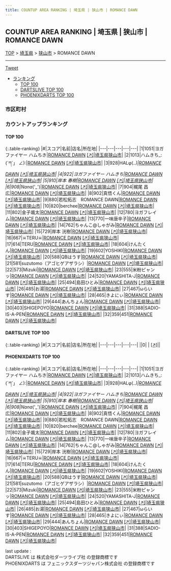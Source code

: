 ```yaml
---
title: COUNTUP AREA RANKING | 埼玉県 | 狭山市 | ROMANCE DAWN
---
```

## COUNTUP AREA RANKING | 埼玉県 | 狭山市 | ROMANCE DAWN

[TOP](/darts/rank/) > [埼玉県](/darts/rank/埼玉県/) > [狭山市](/darts/rank/埼玉県/狭山市/) > ROMANCE DAWN

___

<a href="https://twitter.com/share?ref_src=twsrc%5Etfw" data-text="COUNTUP AREA RANKING | 埼玉県狭山市ROMANCE DAWN" class="twitter-share-button" data-hashtags="DARTSLIVE,PHOENIXDARTS,darts,ダーツ" data-show-count="false">Tweet</a>

* [ランキング](#カウントアップランキング)
    * [TOP 100](#top-100)
    * [DARTSLIVE TOP 100](#dartslive-top-100)
    * [PHOENIXDARTS TOP 100](#phoenixdarts-top-100)

### 市区町村

<ul>

</ul>

### カウントアップランキング

#### TOP 100



{:.table-ranking}
|#|スコア|名前|店名|所在地|
|---|---|---|---|---|
|1|1051|<span class="rank-name-pd">ヨガファイヤー ハムちき</span>|<a href="/darts/rank/shops/80956.html">ROMANCE DAWN</a> <a href="https://vs.phoenixdarts.com/jp/shop/shopDetailInfo/s_80956?s_seq=80956">[↗]</a>|<a href="/darts/rank/埼玉県/狭山市">埼玉県狭山市</a>|
|2|1013|<span class="rank-name-pd">ハムきち_:(´ཀ`」 ∠):</span>|<a href="/darts/rank/shops/80956.html">ROMANCE DAWN</a> <a href="https://vs.phoenixdarts.com/jp/shop/shopDetailInfo/s_80956?s_seq=80956">[↗]</a>|<a href="/darts/rank/埼玉県/狭山市">埼玉県狭山市</a>|
|3|928|<span class="rank-name-pd">HALφ(._.)</span>|<a href="/darts/rank/shops/80956.html">ROMANCE DAWN</a> <a href="https://vs.phoenixdarts.com/jp/shop/shopDetailInfo/s_80956?s_seq=80956">[↗]</a>|<a href="/darts/rank/埼玉県/狭山市">埼玉県狭山市</a>|
|4|922|<span class="rank-name-pd">ヨガファイヤー ハムきち</span>|<a href="/darts/rank/shops/80956.html">ROMANCE DAWN</a> <a href="https://vs.phoenixdarts.com/jp/shop/shopDetailInfo/s_80956?s_seq=80956">[↗]</a>|<a href="/darts/rank/埼玉県/狭山市">埼玉県狭山市</a>|
|5|910|<span class="rank-name-pd"><span class="pro-icon-pd"></span>岸本 春樹</span>|<a href="/darts/rank/shops/80956.html">ROMANCE DAWN</a> <a href="https://vs.phoenixdarts.com/jp/shop/shopDetailInfo/s_80956?s_seq=80956">[↗]</a>|<a href="/darts/rank/埼玉県/狭山市">埼玉県狭山市</a>|
|6|908|<span class="rank-name-pd">Nana_(&#x27;_&#x27;)</span>|<a href="/darts/rank/shops/80956.html">ROMANCE DAWN</a> <a href="https://vs.phoenixdarts.com/jp/shop/shopDetailInfo/s_80956?s_seq=80956">[↗]</a>|<a href="/darts/rank/埼玉県/狭山市">埼玉県狭山市</a>|
|7|904|<span class="rank-name-pd"><span class="pro-icon-pd"></span>梶尾 昌広</span>|<a href="/darts/rank/shops/80956.html">ROMANCE DAWN</a> <a href="https://vs.phoenixdarts.com/jp/shop/shopDetailInfo/s_80956?s_seq=80956">[↗]</a>|<a href="/darts/rank/埼玉県/狭山市">埼玉県狭山市</a>|
|8|902|<span class="rank-name-pd">真悟くん</span>|<a href="/darts/rank/shops/80956.html">ROMANCE DAWN</a> <a href="https://vs.phoenixdarts.com/jp/shop/shopDetailInfo/s_80956?s_seq=80956">[↗]</a>|<a href="/darts/rank/埼玉県/狭山市">埼玉県狭山市</a>|
|9|880|<span class="rank-name-pd">若松拓志　ROMANCE DAWN</span>|<a href="/darts/rank/shops/80956.html">ROMANCE DAWN</a> <a href="https://vs.phoenixdarts.com/jp/shop/shopDetailInfo/s_80956?s_seq=80956">[↗]</a>|<a href="/darts/rank/埼玉県/狭山市">埼玉県狭山市</a>|
|10|820|<span class="rank-name-pd">berchee</span>|<a href="/darts/rank/shops/80956.html">ROMANCE DAWN</a> <a href="https://vs.phoenixdarts.com/jp/shop/shopDetailInfo/s_80956?s_seq=80956">[↗]</a>|<a href="/darts/rank/埼玉県/狭山市">埼玉県狭山市</a>|
|11|802|<span class="rank-name-pd">金子颯太</span>|<a href="/darts/rank/shops/80956.html">ROMANCE DAWN</a> <a href="https://vs.phoenixdarts.com/jp/shop/shopDetailInfo/s_80956?s_seq=80956">[↗]</a>|<a href="/darts/rank/埼玉県/狭山市">埼玉県狭山市</a>|
|12|780|<span class="rank-name-pd">ヨガフレイム</span>|<a href="/darts/rank/shops/80956.html">ROMANCE DAWN</a> <a href="https://vs.phoenixdarts.com/jp/shop/shopDetailInfo/s_80956?s_seq=80956">[↗]</a>|<a href="/darts/rank/埼玉県/狭山市">埼玉県狭山市</a>|
|13|770|<span class="rank-name-pd">一味唐辛子</span>|<a href="/darts/rank/shops/80956.html">ROMANCE DAWN</a> <a href="https://vs.phoenixdarts.com/jp/shop/shopDetailInfo/s_80956?s_seq=80956">[↗]</a>|<a href="/darts/rank/埼玉県/狭山市">埼玉県狭山市</a>|
|14|762|<span class="rank-name-pd">ちゃんこ@しゃがみ</span>|<a href="/darts/rank/shops/80956.html">ROMANCE DAWN</a> <a href="https://vs.phoenixdarts.com/jp/shop/shopDetailInfo/s_80956?s_seq=80956">[↗]</a>|<a href="/darts/rank/埼玉県/狭山市">埼玉県狭山市</a>|
|15|729|<span class="rank-name-pd">岸本 洸樹</span>|<a href="/darts/rank/shops/80956.html">ROMANCE DAWN</a> <a href="https://vs.phoenixdarts.com/jp/shop/shopDetailInfo/s_80956?s_seq=80956">[↗]</a>|<a href="/darts/rank/埼玉県/狭山市">埼玉県狭山市</a>|
|16|667|<span class="rank-name-pd">☠TERU☠</span>|<a href="/darts/rank/shops/80956.html">ROMANCE DAWN</a> <a href="https://vs.phoenixdarts.com/jp/shop/shopDetailInfo/s_80956?s_seq=80956">[↗]</a>|<a href="/darts/rank/埼玉県/狭山市">埼玉県狭山市</a>|
|17|614|<span class="rank-name-pd">TERU</span>|<a href="/darts/rank/shops/80956.html">ROMANCE DAWN</a> <a href="https://vs.phoenixdarts.com/jp/shop/shopDetailInfo/s_80956?s_seq=80956">[↗]</a>|<a href="/darts/rank/埼玉県/狭山市">埼玉県狭山市</a>|
|18|604|<span class="rank-name-pd">けんたくん</span>|<a href="/darts/rank/shops/80956.html">ROMANCE DAWN</a> <a href="https://vs.phoenixdarts.com/jp/shop/shopDetailInfo/s_80956?s_seq=80956">[↗]</a>|<a href="/darts/rank/埼玉県/狭山市">埼玉県狭山市</a>|
|19|602|<span class="rank-name-pd">YOSHIKI</span>|<a href="/darts/rank/shops/80956.html">ROMANCE DAWN</a> <a href="https://vs.phoenixdarts.com/jp/shop/shopDetailInfo/s_80956?s_seq=80956">[↗]</a>|<a href="/darts/rank/埼玉県/狭山市">埼玉県狭山市</a>|
|20|588|<span class="rank-name-pd">QBはうす</span>|<a href="/darts/rank/shops/80956.html">ROMANCE DAWN</a> <a href="https://vs.phoenixdarts.com/jp/shop/shopDetailInfo/s_80956?s_seq=80956">[↗]</a>|<a href="/darts/rank/埼玉県/狭山市">埼玉県狭山市</a>|
|21|581|<span class="rank-name-pd">suzutomo（アゴヒゲアザラシ）</span>|<a href="/darts/rank/shops/80956.html">ROMANCE DAWN</a> <a href="https://vs.phoenixdarts.com/jp/shop/shopDetailInfo/s_80956?s_seq=80956">[↗]</a>|<a href="/darts/rank/埼玉県/狭山市">埼玉県狭山市</a>|
|22|573|<span class="rank-name-pd">Mizuki</span>|<a href="/darts/rank/shops/80956.html">ROMANCE DAWN</a> <a href="https://vs.phoenixdarts.com/jp/shop/shopDetailInfo/s_80956?s_seq=80956">[↗]</a>|<a href="/darts/rank/埼玉県/狭山市">埼玉県狭山市</a>|
|23|555|<span class="rank-name-pd">米粉ピャンッ</span>|<a href="/darts/rank/shops/80956.html">ROMANCE DAWN</a> <a href="https://vs.phoenixdarts.com/jp/shop/shopDetailInfo/s_80956?s_seq=80956">[↗]</a>|<a href="/darts/rank/埼玉県/狭山市">埼玉県狭山市</a>|
|24|520|<span class="rank-name-pd">YAMASHITA-J</span>|<a href="/darts/rank/shops/80956.html">ROMANCE DAWN</a> <a href="https://vs.phoenixdarts.com/jp/shop/shopDetailInfo/s_80956?s_seq=80956">[↗]</a>|<a href="/darts/rank/埼玉県/狭山市">埼玉県狭山市</a>|
|25|494|<span class="rank-name-pd">島田ひとみ</span>|<a href="/darts/rank/shops/80956.html">ROMANCE DAWN</a> <a href="https://vs.phoenixdarts.com/jp/shop/shopDetailInfo/s_80956?s_seq=80956">[↗]</a>|<a href="/darts/rank/埼玉県/狭山市">埼玉県狭山市</a>|
|26|485|<span class="rank-name-pd">お湯</span>|<a href="/darts/rank/shops/80956.html">ROMANCE DAWN</a> <a href="https://vs.phoenixdarts.com/jp/shop/shopDetailInfo/s_80956?s_seq=80956">[↗]</a>|<a href="/darts/rank/埼玉県/狭山市">埼玉県狭山市</a>|
|27|467|<span class="rank-name-pd">ωらいす</span>|<a href="/darts/rank/shops/80956.html">ROMANCE DAWN</a> <a href="https://vs.phoenixdarts.com/jp/shop/shopDetailInfo/s_80956?s_seq=80956">[↗]</a>|<a href="/darts/rank/埼玉県/狭山市">埼玉県狭山市</a>|
|28|465|<span class="rank-name-pd">きよにぃ</span>|<a href="/darts/rank/shops/80956.html">ROMANCE DAWN</a> <a href="https://vs.phoenixdarts.com/jp/shop/shopDetailInfo/s_80956?s_seq=80956">[↗]</a>|<a href="/darts/rank/埼玉県/狭山市">埼玉県狭山市</a>|
|29|444|<span class="rank-name-pd">あんちょん</span>|<a href="/darts/rank/shops/80956.html">ROMANCE DAWN</a> <a href="https://vs.phoenixdarts.com/jp/shop/shopDetailInfo/s_80956?s_seq=80956">[↗]</a>|<a href="/darts/rank/埼玉県/狭山市">埼玉県狭山市</a>|
|30|403|<span class="rank-name-pd">SHIGEPOYO</span>|<a href="/darts/rank/shops/80956.html">ROMANCE DAWN</a> <a href="https://vs.phoenixdarts.com/jp/shop/shopDetailInfo/s_80956?s_seq=80956">[↗]</a>|<a href="/darts/rank/埼玉県/狭山市">埼玉県狭山市</a>|
|31|388|<span class="rank-name-pd">SADIO-IS-A-PEN</span>|<a href="/darts/rank/shops/80956.html">ROMANCE DAWN</a> <a href="https://vs.phoenixdarts.com/jp/shop/shopDetailInfo/s_80956?s_seq=80956">[↗]</a>|<a href="/darts/rank/埼玉県/狭山市">埼玉県狭山市</a>|
|32|359|<span class="rank-name-pd">451</span>|<a href="/darts/rank/shops/80956.html">ROMANCE DAWN</a> <a href="https://vs.phoenixdarts.com/jp/shop/shopDetailInfo/s_80956?s_seq=80956">[↗]</a>|<a href="/darts/rank/埼玉県/狭山市">埼玉県狭山市</a>|


#### DARTSLIVE TOP 100



{:.table-ranking}
|#|スコア|名前|店名|所在地|
|---|---|---|---|---|
||0|<span class="rank-name-dl"> </span>|<a href="/darts/rank/shops/.html"></a> <a href="">[↗]</a>|<a href="/darts/rank//"></a>|


#### PHOENIXDARTS TOP 100



{:.table-ranking}
|#|スコア|名前|店名|所在地|
|---|---|---|---|---|
|1|1051|<span class="rank-name-pd">ヨガファイヤー ハムちき</span>|<a href="/darts/rank/shops/80956.html">ROMANCE DAWN</a> <a href="https://vs.phoenixdarts.com/jp/shop/shopDetailInfo/s_80956?s_seq=80956">[↗]</a>|<a href="/darts/rank/埼玉県/狭山市">埼玉県狭山市</a>|
|2|1013|<span class="rank-name-pd">ハムきち_:(´ཀ`」 ∠):</span>|<a href="/darts/rank/shops/80956.html">ROMANCE DAWN</a> <a href="https://vs.phoenixdarts.com/jp/shop/shopDetailInfo/s_80956?s_seq=80956">[↗]</a>|<a href="/darts/rank/埼玉県/狭山市">埼玉県狭山市</a>|
|3|928|<span class="rank-name-pd">HALφ(._.)</span>|<a href="/darts/rank/shops/80956.html">ROMANCE DAWN</a> <a href="https://vs.phoenixdarts.com/jp/shop/shopDetailInfo/s_80956?s_seq=80956">[↗]</a>|<a href="/darts/rank/埼玉県/狭山市">埼玉県狭山市</a>|
|4|922|<span class="rank-name-pd">ヨガファイヤー ハムきち</span>|<a href="/darts/rank/shops/80956.html">ROMANCE DAWN</a> <a href="https://vs.phoenixdarts.com/jp/shop/shopDetailInfo/s_80956?s_seq=80956">[↗]</a>|<a href="/darts/rank/埼玉県/狭山市">埼玉県狭山市</a>|
|5|910|<span class="rank-name-pd"><span class="pro-icon-pd"></span>岸本 春樹</span>|<a href="/darts/rank/shops/80956.html">ROMANCE DAWN</a> <a href="https://vs.phoenixdarts.com/jp/shop/shopDetailInfo/s_80956?s_seq=80956">[↗]</a>|<a href="/darts/rank/埼玉県/狭山市">埼玉県狭山市</a>|
|6|908|<span class="rank-name-pd">Nana_(&#x27;_&#x27;)</span>|<a href="/darts/rank/shops/80956.html">ROMANCE DAWN</a> <a href="https://vs.phoenixdarts.com/jp/shop/shopDetailInfo/s_80956?s_seq=80956">[↗]</a>|<a href="/darts/rank/埼玉県/狭山市">埼玉県狭山市</a>|
|7|904|<span class="rank-name-pd"><span class="pro-icon-pd"></span>梶尾 昌広</span>|<a href="/darts/rank/shops/80956.html">ROMANCE DAWN</a> <a href="https://vs.phoenixdarts.com/jp/shop/shopDetailInfo/s_80956?s_seq=80956">[↗]</a>|<a href="/darts/rank/埼玉県/狭山市">埼玉県狭山市</a>|
|8|902|<span class="rank-name-pd">真悟くん</span>|<a href="/darts/rank/shops/80956.html">ROMANCE DAWN</a> <a href="https://vs.phoenixdarts.com/jp/shop/shopDetailInfo/s_80956?s_seq=80956">[↗]</a>|<a href="/darts/rank/埼玉県/狭山市">埼玉県狭山市</a>|
|9|880|<span class="rank-name-pd">若松拓志　ROMANCE DAWN</span>|<a href="/darts/rank/shops/80956.html">ROMANCE DAWN</a> <a href="https://vs.phoenixdarts.com/jp/shop/shopDetailInfo/s_80956?s_seq=80956">[↗]</a>|<a href="/darts/rank/埼玉県/狭山市">埼玉県狭山市</a>|
|10|820|<span class="rank-name-pd">berchee</span>|<a href="/darts/rank/shops/80956.html">ROMANCE DAWN</a> <a href="https://vs.phoenixdarts.com/jp/shop/shopDetailInfo/s_80956?s_seq=80956">[↗]</a>|<a href="/darts/rank/埼玉県/狭山市">埼玉県狭山市</a>|
|11|802|<span class="rank-name-pd">金子颯太</span>|<a href="/darts/rank/shops/80956.html">ROMANCE DAWN</a> <a href="https://vs.phoenixdarts.com/jp/shop/shopDetailInfo/s_80956?s_seq=80956">[↗]</a>|<a href="/darts/rank/埼玉県/狭山市">埼玉県狭山市</a>|
|12|780|<span class="rank-name-pd">ヨガフレイム</span>|<a href="/darts/rank/shops/80956.html">ROMANCE DAWN</a> <a href="https://vs.phoenixdarts.com/jp/shop/shopDetailInfo/s_80956?s_seq=80956">[↗]</a>|<a href="/darts/rank/埼玉県/狭山市">埼玉県狭山市</a>|
|13|770|<span class="rank-name-pd">一味唐辛子</span>|<a href="/darts/rank/shops/80956.html">ROMANCE DAWN</a> <a href="https://vs.phoenixdarts.com/jp/shop/shopDetailInfo/s_80956?s_seq=80956">[↗]</a>|<a href="/darts/rank/埼玉県/狭山市">埼玉県狭山市</a>|
|14|762|<span class="rank-name-pd">ちゃんこ@しゃがみ</span>|<a href="/darts/rank/shops/80956.html">ROMANCE DAWN</a> <a href="https://vs.phoenixdarts.com/jp/shop/shopDetailInfo/s_80956?s_seq=80956">[↗]</a>|<a href="/darts/rank/埼玉県/狭山市">埼玉県狭山市</a>|
|15|729|<span class="rank-name-pd">岸本 洸樹</span>|<a href="/darts/rank/shops/80956.html">ROMANCE DAWN</a> <a href="https://vs.phoenixdarts.com/jp/shop/shopDetailInfo/s_80956?s_seq=80956">[↗]</a>|<a href="/darts/rank/埼玉県/狭山市">埼玉県狭山市</a>|
|16|667|<span class="rank-name-pd">☠TERU☠</span>|<a href="/darts/rank/shops/80956.html">ROMANCE DAWN</a> <a href="https://vs.phoenixdarts.com/jp/shop/shopDetailInfo/s_80956?s_seq=80956">[↗]</a>|<a href="/darts/rank/埼玉県/狭山市">埼玉県狭山市</a>|
|17|614|<span class="rank-name-pd">TERU</span>|<a href="/darts/rank/shops/80956.html">ROMANCE DAWN</a> <a href="https://vs.phoenixdarts.com/jp/shop/shopDetailInfo/s_80956?s_seq=80956">[↗]</a>|<a href="/darts/rank/埼玉県/狭山市">埼玉県狭山市</a>|
|18|604|<span class="rank-name-pd">けんたくん</span>|<a href="/darts/rank/shops/80956.html">ROMANCE DAWN</a> <a href="https://vs.phoenixdarts.com/jp/shop/shopDetailInfo/s_80956?s_seq=80956">[↗]</a>|<a href="/darts/rank/埼玉県/狭山市">埼玉県狭山市</a>|
|19|602|<span class="rank-name-pd">YOSHIKI</span>|<a href="/darts/rank/shops/80956.html">ROMANCE DAWN</a> <a href="https://vs.phoenixdarts.com/jp/shop/shopDetailInfo/s_80956?s_seq=80956">[↗]</a>|<a href="/darts/rank/埼玉県/狭山市">埼玉県狭山市</a>|
|20|588|<span class="rank-name-pd">QBはうす</span>|<a href="/darts/rank/shops/80956.html">ROMANCE DAWN</a> <a href="https://vs.phoenixdarts.com/jp/shop/shopDetailInfo/s_80956?s_seq=80956">[↗]</a>|<a href="/darts/rank/埼玉県/狭山市">埼玉県狭山市</a>|
|21|581|<span class="rank-name-pd">suzutomo（アゴヒゲアザラシ）</span>|<a href="/darts/rank/shops/80956.html">ROMANCE DAWN</a> <a href="https://vs.phoenixdarts.com/jp/shop/shopDetailInfo/s_80956?s_seq=80956">[↗]</a>|<a href="/darts/rank/埼玉県/狭山市">埼玉県狭山市</a>|
|22|573|<span class="rank-name-pd">Mizuki</span>|<a href="/darts/rank/shops/80956.html">ROMANCE DAWN</a> <a href="https://vs.phoenixdarts.com/jp/shop/shopDetailInfo/s_80956?s_seq=80956">[↗]</a>|<a href="/darts/rank/埼玉県/狭山市">埼玉県狭山市</a>|
|23|555|<span class="rank-name-pd">米粉ピャンッ</span>|<a href="/darts/rank/shops/80956.html">ROMANCE DAWN</a> <a href="https://vs.phoenixdarts.com/jp/shop/shopDetailInfo/s_80956?s_seq=80956">[↗]</a>|<a href="/darts/rank/埼玉県/狭山市">埼玉県狭山市</a>|
|24|520|<span class="rank-name-pd">YAMASHITA-J</span>|<a href="/darts/rank/shops/80956.html">ROMANCE DAWN</a> <a href="https://vs.phoenixdarts.com/jp/shop/shopDetailInfo/s_80956?s_seq=80956">[↗]</a>|<a href="/darts/rank/埼玉県/狭山市">埼玉県狭山市</a>|
|25|494|<span class="rank-name-pd">島田ひとみ</span>|<a href="/darts/rank/shops/80956.html">ROMANCE DAWN</a> <a href="https://vs.phoenixdarts.com/jp/shop/shopDetailInfo/s_80956?s_seq=80956">[↗]</a>|<a href="/darts/rank/埼玉県/狭山市">埼玉県狭山市</a>|
|26|485|<span class="rank-name-pd">お湯</span>|<a href="/darts/rank/shops/80956.html">ROMANCE DAWN</a> <a href="https://vs.phoenixdarts.com/jp/shop/shopDetailInfo/s_80956?s_seq=80956">[↗]</a>|<a href="/darts/rank/埼玉県/狭山市">埼玉県狭山市</a>|
|27|467|<span class="rank-name-pd">ωらいす</span>|<a href="/darts/rank/shops/80956.html">ROMANCE DAWN</a> <a href="https://vs.phoenixdarts.com/jp/shop/shopDetailInfo/s_80956?s_seq=80956">[↗]</a>|<a href="/darts/rank/埼玉県/狭山市">埼玉県狭山市</a>|
|28|465|<span class="rank-name-pd">きよにぃ</span>|<a href="/darts/rank/shops/80956.html">ROMANCE DAWN</a> <a href="https://vs.phoenixdarts.com/jp/shop/shopDetailInfo/s_80956?s_seq=80956">[↗]</a>|<a href="/darts/rank/埼玉県/狭山市">埼玉県狭山市</a>|
|29|444|<span class="rank-name-pd">あんちょん</span>|<a href="/darts/rank/shops/80956.html">ROMANCE DAWN</a> <a href="https://vs.phoenixdarts.com/jp/shop/shopDetailInfo/s_80956?s_seq=80956">[↗]</a>|<a href="/darts/rank/埼玉県/狭山市">埼玉県狭山市</a>|
|30|403|<span class="rank-name-pd">SHIGEPOYO</span>|<a href="/darts/rank/shops/80956.html">ROMANCE DAWN</a> <a href="https://vs.phoenixdarts.com/jp/shop/shopDetailInfo/s_80956?s_seq=80956">[↗]</a>|<a href="/darts/rank/埼玉県/狭山市">埼玉県狭山市</a>|
|31|388|<span class="rank-name-pd">SADIO-IS-A-PEN</span>|<a href="/darts/rank/shops/80956.html">ROMANCE DAWN</a> <a href="https://vs.phoenixdarts.com/jp/shop/shopDetailInfo/s_80956?s_seq=80956">[↗]</a>|<a href="/darts/rank/埼玉県/狭山市">埼玉県狭山市</a>|
|32|359|<span class="rank-name-pd">451</span>|<a href="/darts/rank/shops/80956.html">ROMANCE DAWN</a> <a href="https://vs.phoenixdarts.com/jp/shop/shopDetailInfo/s_80956?s_seq=80956">[↗]</a>|<a href="/darts/rank/埼玉県/狭山市">埼玉県狭山市</a>|


<div class="footer border-top border-gray-light mt-5 pt-3 text-right text-gray">
    last update : <span style="font-weight: italic" id="foot_last_modified"></span><br />
    DARTSLIVE は 株式会社ダーツライブ社 の登録商標です<br />
    PHOENIXDARTS は フェニックスダーツジャパン株式会社 の登録商標です<br />
</div>

<script src="https://cdnjs.cloudflare.com/ajax/libs/jquery.tablesorter/2.31.3/js/jquery.tablesorter.min.js" integrity="sha512-qzgd5cYSZcosqpzpn7zF2ZId8f/8CHmFKZ8j7mU4OUXTNRd5g+ZHBPsgKEwoqxCtdQvExE5LprwwPAgoicguNg==" crossorigin="anonymous" referrerpolicy="no-referrer"></script>
<link rel="stylesheet" href="https://cdnjs.cloudflare.com/ajax/libs/jquery.tablesorter/2.31.3/css/theme.default.min.css" integrity="sha512-wghhOJkjQX0Lh3NSWvNKeZ0ZpNn+SPVXX1Qyc9OCaogADktxrBiBdKGDoqVUOyhStvMBmJQ8ZdMHiR3wuEq8+w==" crossorigin="anonymous" referrerpolicy="no-referrer" />
<script>
$(function() {
    $(".table-ranking").tablesorter({sortList:[[0, 0]]});
    $("#foot_last_modified").text(formatDate(new Date(document.lastModified), 'yyyy-MM-dd HH:mm:ss'));
});
</script>

<script async src="https://platform.twitter.com/widgets.js" charset="utf-8"></script>